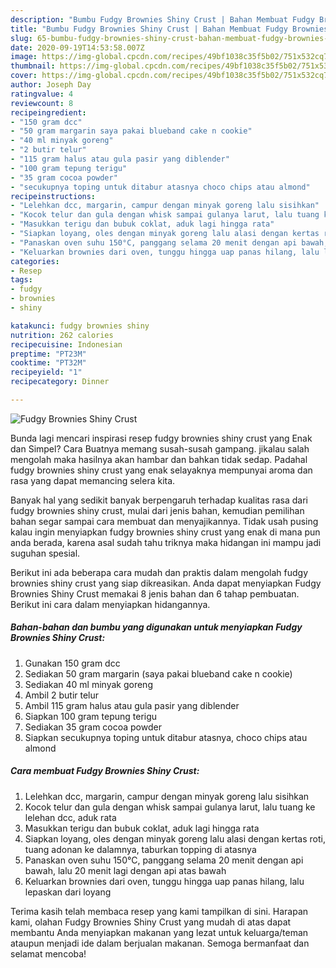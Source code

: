 ```yaml
---
description: "Bumbu Fudgy Brownies Shiny Crust | Bahan Membuat Fudgy Brownies Shiny Crust Yang Mudah Dan Praktis"
title: "Bumbu Fudgy Brownies Shiny Crust | Bahan Membuat Fudgy Brownies Shiny Crust Yang Mudah Dan Praktis"
slug: 65-bumbu-fudgy-brownies-shiny-crust-bahan-membuat-fudgy-brownies-shiny-crust-yang-mudah-dan-praktis
date: 2020-09-19T14:53:58.007Z
image: https://img-global.cpcdn.com/recipes/49bf1038c35f5b02/751x532cq70/fudgy-brownies-shiny-crust-foto-resep-utama.jpg
thumbnail: https://img-global.cpcdn.com/recipes/49bf1038c35f5b02/751x532cq70/fudgy-brownies-shiny-crust-foto-resep-utama.jpg
cover: https://img-global.cpcdn.com/recipes/49bf1038c35f5b02/751x532cq70/fudgy-brownies-shiny-crust-foto-resep-utama.jpg
author: Joseph Day
ratingvalue: 4
reviewcount: 8
recipeingredient:
- "150 gram dcc"
- "50 gram margarin saya pakai blueband cake n cookie"
- "40 ml minyak goreng"
- "2 butir telur"
- "115 gram halus atau gula pasir yang diblender"
- "100 gram tepung terigu"
- "35 gram cocoa powder"
- "secukupnya toping untuk ditabur atasnya choco chips atau almond"
recipeinstructions:
- "Lelehkan dcc, margarin, campur dengan minyak goreng lalu sisihkan"
- "Kocok telur dan gula dengan whisk sampai gulanya larut, lalu tuang ke lelehan dcc, aduk rata"
- "Masukkan terigu dan bubuk coklat, aduk lagi hingga rata"
- "Siapkan loyang, oles dengan minyak goreng lalu alasi dengan kertas roti, tuang adonan ke dalamnya, taburkan topping di atasnya"
- "Panaskan oven suhu 150°C, panggang selama 20 menit dengan api bawah, lalu 20 menit lagi dengan api atas bawah"
- "Keluarkan brownies dari oven, tunggu hingga uap panas hilang, lalu lepaskan dari loyang"
categories:
- Resep
tags:
- fudgy
- brownies
- shiny

katakunci: fudgy brownies shiny 
nutrition: 262 calories
recipecuisine: Indonesian
preptime: "PT23M"
cooktime: "PT32M"
recipeyield: "1"
recipecategory: Dinner

---
```



![Fudgy Brownies Shiny Crust](https://img-global.cpcdn.com/recipes/49bf1038c35f5b02/751x532cq70/fudgy-brownies-shiny-crust-foto-resep-utama.jpg)

Bunda lagi mencari inspirasi resep fudgy brownies shiny crust yang Enak dan Simpel? Cara Buatnya memang susah-susah gampang. jikalau salah mengolah maka hasilnya akan hambar dan bahkan tidak sedap. Padahal fudgy brownies shiny crust yang enak selayaknya mempunyai aroma dan rasa yang dapat memancing selera kita.



Banyak hal yang sedikit banyak berpengaruh terhadap kualitas rasa dari fudgy brownies shiny crust, mulai dari jenis bahan, kemudian pemilihan bahan segar sampai cara membuat dan menyajikannya. Tidak usah pusing kalau ingin menyiapkan fudgy brownies shiny crust yang enak di mana pun anda berada, karena asal sudah tahu triknya maka hidangan ini mampu jadi suguhan spesial.


Berikut ini ada beberapa cara mudah dan praktis dalam mengolah fudgy brownies shiny crust yang siap dikreasikan. Anda dapat menyiapkan Fudgy Brownies Shiny Crust memakai 8 jenis bahan dan 6 tahap pembuatan. Berikut ini cara dalam menyiapkan hidangannya.

<!--inarticleads1-->

##### Bahan-bahan dan bumbu yang digunakan untuk menyiapkan Fudgy Brownies Shiny Crust:

1. Gunakan 150 gram dcc
1. Sediakan 50 gram margarin (saya pakai blueband cake n cookie)
1. Sediakan 40 ml minyak goreng
1. Ambil 2 butir telur
1. Ambil 115 gram halus atau gula pasir yang diblender
1. Siapkan 100 gram tepung terigu
1. Sediakan 35 gram cocoa powder
1. Siapkan secukupnya toping untuk ditabur atasnya, choco chips atau almond




<!--inarticleads2-->

##### Cara membuat Fudgy Brownies Shiny Crust:

1. Lelehkan dcc, margarin, campur dengan minyak goreng lalu sisihkan
1. Kocok telur dan gula dengan whisk sampai gulanya larut, lalu tuang ke lelehan dcc, aduk rata
1. Masukkan terigu dan bubuk coklat, aduk lagi hingga rata
1. Siapkan loyang, oles dengan minyak goreng lalu alasi dengan kertas roti, tuang adonan ke dalamnya, taburkan topping di atasnya
1. Panaskan oven suhu 150°C, panggang selama 20 menit dengan api bawah, lalu 20 menit lagi dengan api atas bawah
1. Keluarkan brownies dari oven, tunggu hingga uap panas hilang, lalu lepaskan dari loyang




Terima kasih telah membaca resep yang kami tampilkan di sini. Harapan kami, olahan Fudgy Brownies Shiny Crust yang mudah di atas dapat membantu Anda menyiapkan makanan yang lezat untuk keluarga/teman ataupun menjadi ide dalam berjualan makanan. Semoga bermanfaat dan selamat mencoba!

